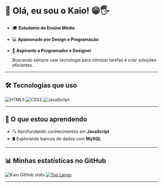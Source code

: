 # 👋 Olá, eu sou o **Kaio**! 😁🖐️  

- 🎓 **Estudante do Ensino Médio**  
- 💻 **Apaixonado por Design e Programação**  
- 🚀 **Aspirante a Programador e Designer**
  
   Buscando sempre usar tecnologia para otimizar tarefas e criar soluções eficientes.  

---

## 🛠️ **Tecnologias que uso**  
<div>
  <img src="https://img.shields.io/badge/HTML5-E34F26?logo=html5&logoColor=white&style=for-the-badge" alt="HTML5">
  <img src="https://img.shields.io/badge/CSS3-1572B6?logo=css3&logoColor=white&style=for-the-badge" alt="CSS3">
  <img src="https://img.shields.io/badge/JavaScript-F7DF1E?logo=javascript&logoColor=black&style=for-the-badge" alt="JavaScript">
</div>

---

## 📖 **O que estou aprendendo**  
- 🔍 Aprofundando conhecimentos em **JavaScript**  
- 🛢️ Explorando bancos de dados com **MySQL**

---

## 📊 **Minhas estatísticas no GitHub**  
![Kaio GitHub stats](https://github-readme-stats.vercel.app/api?username=kaiohen&show_icons=true&theme=synthwave)  [![Top Langs](https://github-readme-stats.vercel.app/api/top-langs/?username=kaiohen)](https://github.com/anuraghazra/github-readme-stats)

---
